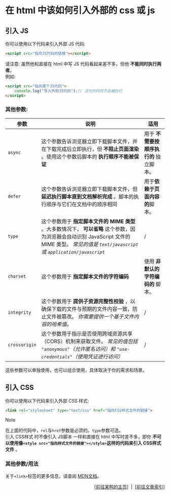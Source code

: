 # 在 html 中该如何引入外部的 css 或 js

## 引入 JS
你可以使用以下代码来引入外部 JS 代码:
```html
<script src="指向JS代码的链接"></script>
```
请注意: 虽然他和直接在 html 中写 JS 代码看起来差不多，但他 **不能同时执行两者**。  
例如:  
```html
<script src="指向某个JS代码">
    console.log("导入外部JS代码");// 这句代码将不会被执行
</script>
```
### 其他参数:
| 参数 | 说明 | 适用 |
|-----|-----|-----|
| `async` | 这个参数告诉浏览器立即下载脚本文件，并在下载完成后立即执行，但 **不阻止页面渲染** 。使用这个参数后脚本的 **执行顺序不能被保证** | 用于 **不需要按顺序执行的** 独立脚本。 |
| `defer` | 这个参数告诉浏览器立即下载脚本文件，但 **延迟执行脚本直到文档解析完成** 。脚本的执行顺序与它们在文档中的顺序相同 | 用于**依赖于页面内容的**脚本。 |
| `type` | 这个参数用于 **指定脚本文件的 MIME 类型** 。大多数情况下， **可以省略** 这个参数，因为浏览器会自动识别 JavaScript 文件的 MIME 类型。 *常见的值是 `text/javascript` 或 `application/javascript`* | / |
| `charset` | 这个参数用于 **指定脚本文件的字符编码** | 使用 **非默认的字符编码的** 脚本。 |
| `integrity` | 这个参数用于 **提供子资源完整性校验** ，以确保下载的文件与预期的文件内容一致，防止文件被篡改。 *你需要提供一个基于文件内容的哈希值。* | / |
| `crossorigin` |  这个参数用于指示是否使用跨域资源共享（CORS）机制来获取文件。 *常见的值包括 `"anonymous"`（允许匿名访问）和 `"use-credentials"`（使用凭证进行访问）* | / |

这些参数可以单独使用，也可以组合使用，具体取决于你的需求和场景。  

## 引入 CSS
你可以使用以下代码来引入外部 CSS 样式:  
```html
<link rel="stylesheet" type="text/css" href="指向CSS样式文件的链接">
```
> [!NOTE]
> 在上面的代码中，`rel`与`href`参数是必须的。`type`参数可选。  
> 引入 CSS样式 时不像引入 JS脚本 一样和直接在 html 中写时差不多，即你 **不可以使用像`<style src="指向样式文件的链接"></style>`这样的代码来引入 CSS样式文件** 。

### 其他参数/用法
关于`<link>`标签的更多信息，请查阅 [MDN文档](https://developer.mozilla.org/zh-CN/docs/Web/HTML/Element/link)。  

<div style="text-align: right;">
    <a href="https://duckduckstudio.github.io/yazicbs.github.io/" target="_blank">[前往某鸭的主页]</a>
    &nbsp;|&nbsp;
    <a href="https://duckduckstudio.github.io/yazicbs.github.io/Articles/Articles/" target="_blank">[前往文章索引]</a>
</div>